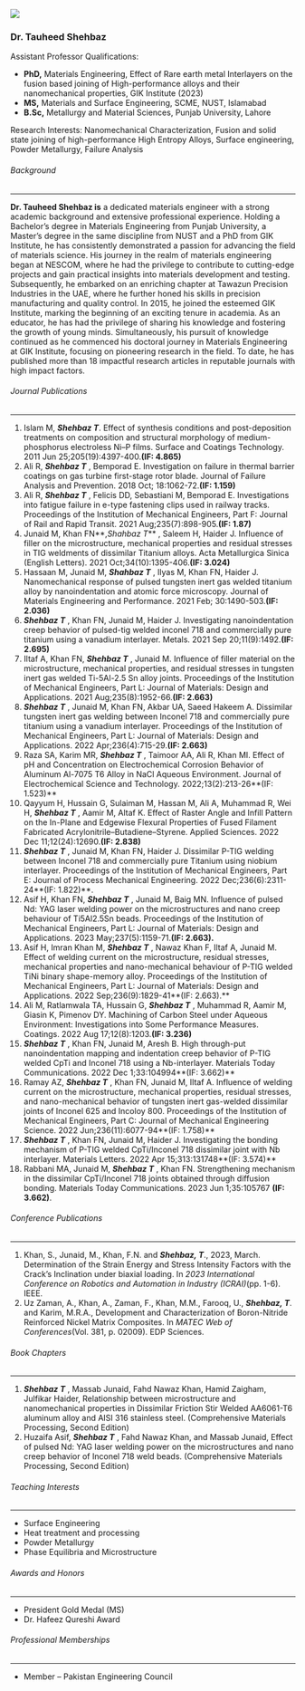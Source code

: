 [![](https://giki.edu.pk/wp-content/uploads/2019/11/Tauheed-Picture-1.jpg)](https://giki.edu.pk/wp-content/uploads/2019/11/Tauheed-Picture-1.jpg)
### Dr. Tauheed Shehbaz
Assistant Professor 
Qualifications: 
  * **PhD,** Materials Engineering, Effect of Rare earth metal Interlayers on the fusion based joining of High-performance alloys and their nanomechanical properties, GIK Institute (2023)
  * **MS,** Materials and Surface Engineering, SCME, NUST, Islamabad
  * **B.Sc,** Metallurgy and Material Sciences, Punjab University, Lahore


Research Interests: Nanomechanical Characterization, Fusion and solid state joining of high-performance High Entropy Alloys, Surface engineering, Powder Metallurgy, Failure Analysis
###### Background
* * *
**Dr. Tauheed Shehbaz is** a dedicated materials engineer with a strong academic background and extensive professional experience. Holding a Bachelor’s degree in Materials Engineering from Punjab University, a Master’s degree in the same discipline from NUST and a PhD from GIK Institute, he has consistently demonstrated a passion for advancing the field of materials science.
His journey in the realm of materials engineering began at NESCOM, where he had the privilege to contribute to cutting-edge projects and gain practical insights into materials development and testing. Subsequently, he embarked on an enriching chapter at Tawazun Precision Industries in the UAE, where he further honed his skills in precision manufacturing and quality control.
In 2015, he joined the esteemed GIK Institute, marking the beginning of an exciting tenure in academia. As an educator, he has had the privilege of sharing his knowledge and fostering the growth of young minds. Simultaneously, his pursuit of knowledge continued as he commenced his doctoral journey in Materials Engineering at GIK Institute, focusing on pioneering research in the field.
To date, he has published more than 18 impactful research articles in reputable journals with high impact factors.
###### Journal Publications
* * *
  1. Islam M, **_Shehbaz T_**. Effect of synthesis conditions and post-deposition treatments on composition and structural morphology of medium-phosphorus electroless Ni–P films. Surface and Coatings Technology. 2011 Jun 25;205(19):4397-400.**(IF: 4.865)**
  2. Ali R, **_Shehbaz T_** , Bemporad E. Investigation on failure in thermal barrier coatings on gas turbine first-stage rotor blade. Journal of Failure Analysis and Prevention. 2018 Oct; 18:1062-72.**(IF: 1.159)**
  3. Ali R, **_Shehbaz T_** , Felicis DD, Sebastiani M, Bemporad E. Investigations into fatigue failure in e-type fastening clips used in railway tracks. Proceedings of the Institution of Mechanical Engineers, Part F: Journal of Rail and Rapid Transit. 2021 Aug;235(7):898-905.**(IF: 1.87)**
  4. Junaid M, Khan FN**,_Shahbaz T_** , Saleem H, Haider J. Influence of filler on the microstructure, mechanical properties and residual stresses in TIG weldments of dissimilar Titanium alloys. Acta Metallurgica Sinica (English Letters). 2021 Oct;34(10):1395-406.**(IF: 3.024)**
  5. Hassaan M, Junaid M, **_Shahbaz T_** , Ilyas M, Khan FN, Haider J. Nanomechanical response of pulsed tungsten inert gas welded titanium alloy by nanoindentation and atomic force microscopy. Journal of Materials Engineering and Performance. 2021 Feb; 30:1490-503.**(IF: 2.036)**
  6. **_Shehbaz T_** , Khan FN, Junaid M, Haider J. Investigating nanoindentation creep behavior of pulsed-tig welded inconel 718 and commercially pure titanium using a vanadium interlayer. Metals. 2021 Sep 20;11(9):1492.**(IF: 2.695)**
  7. Iltaf A, Khan FN, **_Shehbaz T_** , Junaid M. Influence of filler material on the microstructure, mechanical properties, and residual stresses in tungsten inert gas welded Ti-5Al-2.5 Sn alloy joints. Proceedings of the Institution of Mechanical Engineers, Part L: Journal of Materials: Design and Applications. 2021 Aug;235(8):1952-66.**(IF: 2.663)**
  8. **_Shehbaz T_** , Junaid M, Khan FN, Akbar UA, Saeed Hakeem A. Dissimilar tungsten inert gas welding between Inconel 718 and commercially pure titanium using a vanadium interlayer. Proceedings of the Institution of Mechanical Engineers, Part L: Journal of Materials: Design and Applications. 2022 Apr;236(4):715-29.**(IF: 2.663)**
  9. Raza SA, Karim MR, **_Shehbaz T_** , Taimoor AA, Ali R, Khan MI. Effect of pH and Concentration on Electrochemical Corrosion Behavior of Aluminum Al-7075 T6 Alloy in NaCl Aqueous Environment. Journal of Electrochemical Science and Technology. 2022;13(2):213-26**(IF: 1.523)**
  10. Qayyum H, Hussain G, Sulaiman M, Hassan M, Ali A, Muhammad R, Wei H, **_Shehbaz T_** , Aamir M, Altaf K. Effect of Raster Angle and Infill Pattern on the In-Plane and Edgewise Flexural Properties of Fused Filament Fabricated Acrylonitrile–Butadiene–Styrene. Applied Sciences. 2022 Dec 11;12(24):12690.**(IF: 2.838)**
  11. **_Shehbaz T_** , Junaid M, Khan FN, Haider J. Dissimilar P-TIG welding between Inconel 718 and commercially pure Titanium using niobium interlayer. Proceedings of the Institution of Mechanical Engineers, Part E: Journal of Process Mechanical Engineering. 2022 Dec;236(6):2311-24**(IF: 1.822)**.
  12. Asif H, Khan FN, **_Shehbaz T_** , Junaid M, Baig MN. Influence of pulsed Nd: YAG laser welding power on the microstructures and nano creep behaviour of Ti5Al2.5Sn beads. Proceedings of the Institution of Mechanical Engineers, Part L: Journal of Materials: Design and Applications. 2023 May;237(5):1159-71.**(IF: 2.663).**
  13. Asif H, Imran Khan M, **_Shehbaz T_** , Nawaz Khan F, Iltaf A, Junaid M. Effect of welding current on the microstructure, residual stresses, mechanical properties and nano-mechanical behaviour of P-TIG welded TiNi binary shape-memory alloy. Proceedings of the Institution of Mechanical Engineers, Part L: Journal of Materials: Design and Applications. 2022 Sep;236(9):1829-41**(IF: 2.663).**
  14. Ali M, Ratlamwala TA, Hussain G, **_Shehbaz T_** , Muhammad R, Aamir M, Giasin K, Pimenov DY. Machining of Carbon Steel under Aqueous Environment: Investigations into Some Performance Measures. Coatings. 2022 Aug 17;12(8):1203.**(IF: 3.236)**
  15. **_Shehbaz T_** , Khan FN, Junaid M, Aresh B. High through-put nanoindentation mapping and indentation creep behavior of P-TIG welded CpTi and Inconel 718 using a Nb-interlayer. Materials Today Communications. 2022 Dec 1;33:104994**(IF: 3.662)**
  16. Ramay AZ, **_Shehbaz T_** , Khan FN, Junaid M, Iltaf A. Influence of welding current on the microstructure, mechanical properties, residual stresses, and nano-mechanical behavior of tungsten inert gas-welded dissimilar joints of Inconel 625 and Incoloy 800. Proceedings of the Institution of Mechanical Engineers, Part C: Journal of Mechanical Engineering Science. 2022 Jun;236(11):6077-94**(IF: 1.758)**
  17. **_Shehbaz T_** , Khan FN, Junaid M, Haider J. Investigating the bonding mechanism of P-TIG welded CpTi/Inconel 718 dissimilar joint with Nb interlayer. Materials Letters. 2022 Apr 15;313:131748**(IF: 3.574)**
  18. Rabbani MA, Junaid M, **_Shehbaz T_** , Khan FN. Strengthening mechanism in the dissimilar CpTi/Inconel 718 joints obtained through diffusion bonding. Materials Today Communications. 2023 Jun 1;35:105767 **(IF: 3.662)**.


###### Conference Publications
* * *
  1. Khan, S., Junaid, M., Khan, F.N. and **_Shehbaz, T_**., 2023, March. Determination of the Strain Energy and Stress Intensity Factors with the Crack’s Inclination under biaxial loading. In  _2023 International Conference on Robotics and Automation in Industry (ICRAI)_(pp. 1-6). IEEE.
  2. Uz Zaman, A., Khan, A., Zaman, F., Khan, M.M., Farooq, U., **_Shehbaz, T_**. and Karim, M.R.A., Development and Characterization of Boron-Nitride Reinforced Nickel Matrix Composites. In  _MATEC Web of Conferences_(Vol. 381, p. 02009). EDP Sciences.


###### Book Chapters
* * *
  1. **_Shehbaz T_** , Massab Junaid, Fahd Nawaz Khan, Hamid Zaigham, Julfikar Haider, Relationship between microstructure and nanomechanical properties in Dissimilar Friction Stir Welded AA6061-T6 aluminum alloy and AISI 316 stainless steel. (Comprehensive Materials Processing, Second Edition)
  2. Huzaifa Asif, **_Shehbaz T_** , Fahd Nawaz Khan, and Massab Junaid, Effect of pulsed Nd: YAG laser welding power on the microstructures and nano creep behavior of Inconel 718 weld beads. (Comprehensive Materials Processing, Second Edition)


###### Teaching Interests
* * *
  * Surface Engineering
  * Heat treatment and processing
  * Powder Metallurgy
  * Phase Equilibria and Microstructure


###### Awards and Honors
* * *
  * President Gold Medal (MS)
  * Dr. Hafeez Qureshi Award


###### Professional Memberships
* * *
  * Member – Pakistan Engineering Council


